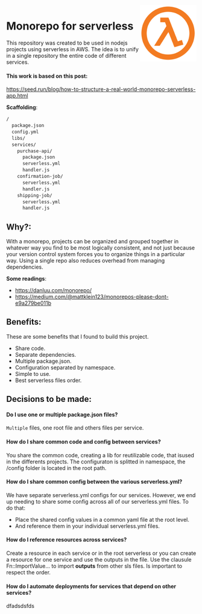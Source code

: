 <img src="https://github.com/damiancipolat/nodejs_lambda_stack/blob/master/doc/logo.png?raw=true" width="150px" align="right" />

# Monorepo for serverless

This repository was created to be used in nodejs projects using serverless in AWS. 
The idea is to unify in a single repository the entire code of different services.

#### This work is based on this post:
https://seed.run/blog/how-to-structure-a-real-world-monorepo-serverless-app.html

**Scaffolding**:
```sh
/
  package.json
  config.yml
  libs/
  services/
    purchase-api/
      package.json
      serverless.yml
      handler.js
    confirmation-job/
      serverless.yml
      handler.js
    shipping-job/
      serverless.yml
      handler.js
```

## Why?:

With a monorepo, projects can be organized and grouped together in whatever way you find to be most logically consistent, and not just because your version control system forces you to organize things in a particular way. Using a single repo also reduces overhead from managing dependencies.

**Some readings**: 
- https://danluu.com/monorepo/
- https://medium.com/@mattklein123/monorepos-please-dont-e9a279be011b

## Benefits:
These are some benefits that I found to build this project.

- Share code.
- Separate dependencies.
- Multiple package.json.
- Configuration separated by namespace.
- Simple to use.
- Best serverless files order.

## Decisions to be made:

#### **Do I use one or multiple package.json files?** 
`Multiple` files, one root file and others files per service.

#### **How do I share common code and config between services?** 
You share the common code, creating a lib for reutilizable code, that isused in the differents projects.
The configuraton is splitted in namespace, the /config folder is located in the root path.

#### **How do I share common config between the various serverless.yml?**
We have separate serverless.yml configs for our services. However, we end up needing to share some config across all of our serverless.yml files. To do that:

- Place the shared config values in a common yaml file at the root level.
- And reference them in your individual serverless.yml files.

#### **How do I reference resources across services?**
Create a resource in each service or in the root serverless or you can create a resource for one service and use the outputs in the file. Use the clausule Fn::ImportValue... to import **outputs** from other sls files. Is important to respect the order.

#### **How do I automate deployments for services that depend on other services?**
dfadsdsfds
